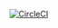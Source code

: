 [![CircleCI](https://dl.circleci.com/status-badge/img/gh/1939123/Lab4/tree/main.svg?style=svg)](https://dl.circleci.com/status-badge/redirect/gh/1939123/Lab4/tree/main)
